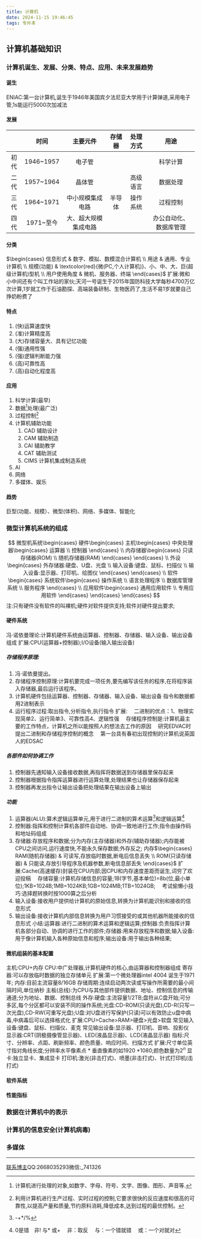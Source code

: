 ```yaml
---
title: 计算机
date: 2024-11-15 19:46:45
tags: 专升本
---
```

## 计算机基础知识
### 计算机诞生、发展、分类、特点、应用、未来发展趋势
#### 诞生
ENIAC:第一台计算机,诞生于1946年美国宾夕法尼亚大学用于计算弹道,采用电子管,1s能运行5000次加减法
#### 发展
|     |    时间     |    主要元件    | 存储器 | 处理方式 |     用途      |
|:---:|:---------:|:----------:|:---:|:----:|:-----------:|
| 初代  | 1946~1957 |    电子管     |     |      |    科学计算     |
| 二代  | 1957~1964 |    晶体管     |     | 高级语言 |    数据处理     |
| 三代  | 1964~1971 |  中小规模集成电路  | 半导体 | 操作系统 |    过程控制     |
| 四代  | 1971~至今  | 大、超大规模集成电路 |     |      | 办公自动化、数据库管理 |

#### 分类
$\begin{cases} 信息形式 & 数字、模拟、数模混合计算机 \\ 用途 & 通用、专业计算机 \\ 规模(功能) & \textcolor{red}{微(PC,个人计算机)}、小、中、大、巨(超级计算机)型机 \\ 用户使用角度 & 微机、服务器、终端 \end{cases}$
扩展:微和小中间还有个叫工作站的家伙;天河一号诞生于2015年国防科技大学每秒4700万亿次计算,1岁就工作于石油勘探、高端装备研制、生物医药了,生活不易1岁就要自己挣奶粉费了
#### 特点
1. (快)运算速度快
2. (准)计算精度高
3. (大)存储容量大、具有记忆功能
4. (强)通用性强
5. (强)逻辑判断能力强
6. (高)可靠性高
7. (高)自动化程度高
#### 应用
1. 科学计算(最早)
2. 数据[^1]处理(最广泛)
3. 过程控制[^2]
4. 计算机辅助功能
   1. CAD 辅助设计
   3. CAM 辅助制造
   2. CAI 辅助教学
   4. CAT 辅助测试
   5. CIMS 计算机集成制造系统
5. AI 
6. 网络
7. 多媒体、娱乐
[^1]:计算机进行处理的对象,如数字、字母、符号、文字、图像、图形、声音等.
[^2]:利用计算机进行生产过程、实时过程的控制,它要求很快的反应速度和很高的可靠性,以提高产量和质量,节约原料消耗,降低成本,达到过程的最优控制。
#### 趋势
巨型(功能、规模）、微型(体积)、网络、多媒体、智能化
### 微型计算机系统的组成
$$
微型机系统\begin{cases}
   硬件\begin{cases}
      主机\begin{cases}
         中央处理器\begin{cases}
            运算器
            \\
            控制器
         \end{cases}
         \\
         内存储器\begin{cases}
            只读存储器(ROM)
            \\
            随机存储器(RAM)
         \end{cases}
      \end{cases}
      \\ 
      外设\begin{cases}
         外存储器:硬盘、U盘、光盘
         \\
         输入设备:键盘、鼠标、扫描仪
         \\
         输入设备:显示器、打印机、绘图仪
      \end{cases}
   \end{cases}
   \\ 
   软件\begin{cases}
      系统软件\begin{cases}
         操作系统
         \\
         语言处理程序
         \\
         数据库管理系统
         \\
         服务程序
      \end{cases}
      \\
      应用软件\begin{cases}
         通用应用软件
         \\
         专用应用软件
      \end{cases}
   \end{cases}
\end{cases}
$$
注:只有硬件没有软件的叫裸机;硬件对软件提供支持;软件对硬件提出要求;
#### 硬件系统
冯$\cdot$诺依曼理论:计算机硬件系统由运算器、控制器、存储器、输入设备、输出设备组成
扩展:CPU(运算器+控制器);I/O设备(输入输出设备)
##### 存储程序原理:
1. 冯$\cdot$诺依曼提出。
2. 存储程序控制原理:计算机要完成一项任务,要先编写该任务的程序,在将程序装入存储器,最后运行该程序。
3. 计算机硬件包括运算器、控制器、存储器、输入设备、输出设备
指令和数据都用2进制表示
4. 运行程序过程:取出指令,分析指令,执行指令
扩展:
&emsp;二进制的优点：1、物理实现简单2、运行简单3、可靠性高4、逻辑性强
&emsp;存储程序控制是:计算机最主要的工作特点，计算机之所以能按照人的想法去工作的原因
&emsp;研究EDVAC时提出二进制和存储程序控制的概念
&emsp;第一台具有春初出现控制的计算机说英国人的EDSAC

##### 各部件如何协调工作
1. 控制器先通知输入设备接收数据,再指挥将数据送到存储器里保存起来
2. 控制器根据指令指挥运算器进行运算处理,处理结果也让存储器保存起来
3. 控制器再发出指令让输出设备把处理结果在输出设备上输出
##### 功能
1. 运算器(ALU):算术逻辑运算单元,用于进行二进制的算术运算[^3]和逻辑运算[^4]
2. 控制器:指挥和控制计算机各部件自动地、协调一致地进行工作;指令由操作码和地址码组成
3. 存储器:存放程序和数据;分为内存(主存储器)和外存(辅助存储器);内存能被CPU之间访问,运行速度快,不能永久保存数据;外存反之;
内存$\begin{cases} RAM(随机存储器) & 可读写,存放临时数据,断电后信息丢失 \\ ROM(只读存储器) & 只能读,存放引导程序及机器参数,断电信息部丢失 \end{cases}$
扩展:Cache(高速缓存)封装在CPU内部;因CPU和内存速度差距而诞生,词穷了欢迎投稿
&emsp;存储容量:计算机存储信息的容量;1B(字节,基本单位)=8b(位,最小单位);1KB=1024B;1MB=1024KB;1GB=1024MB;1TB=1024GB;
&emsp;考试偷懒小技巧:选择题转换时按1000算之后分析
4. 输入设备:接收用户提供给计算机的原始信息,转换为计算机能识别和接收的信息形式
5. 输出设备:接收计算机内部信息转换为用户习惯接受的或其他机器所能接收的信息形式
小结:运算器:进行二进制的算术运算和逻辑运算;控制器:负责指挥计算机各部分自动、协调的进行工作的部件;存储器:用来存放程序和数据;输入设备:用于像计算机输入各种原始信息和程序;输出设备:用于输出各种结果;
[^3]:-+*/%
[^4]:0是错&emsp;非! 与* 或+ &emsp;非：取反 &emsp;与：一个错就错 &emsp;或：一个对就对
#### 微机组装的基本配置
主机:CPU+内存
CPU:中广处理器,计算机硬件的核心,由运算器和控制器组成
寄存器:可以存放临时数据的独立存储单元
扩展:第一个微处理器intel 4004 诞生于1971年;
内存:目前主流容量8/16GB
存储周期:连续启动两次读或写操作所需要的最小间隔时间,单位纳秒
主板(总线):为CPU与其他部件提供数据、地址、控制信息的传输通道;分为地址、数据、控制总线
外存:硬盘:主流容量1/2TB;盘符从C盘开始;可分多区,每个分区都可以安装不同的操作系统;光盘:CD-ROM(只读光盘),CD-R(只写一次光盘),CD-RW(可重写光盘);U盘:对U盘进行写保护(只读)可以有效防止u盘中病毒,中病毒后可以选择格式化
扩展:CPU>Cache>RAM>硬盘>光盘>软盘
常见输入设备:键盘、鼠标、扫描仪、麦克
常见输出设备:显示器、打印机、音响、投影仪
显示器:CRT(阴极摄像管显示器)、LED(液晶显示器)、LCD(液晶显示器)
指标:尺寸、分辨率、点距、刷新频率、颜色质量、响应时间、扫描方式
扩展:尺寸单位英寸指对角线长度;分辨率水平像素点 * 垂直像素的如1920 *1080;颜色数量为$2^n$
显卡:独立显卡、集成显卡
打印机:激光(非击打式)、喷墨(非击打式)、针式打印机(击打式)
#### 软件系统
#### 性能指标
### 数据在计算机中的表示
### 计算机的信息安全(计算机病毒)
### 多媒体

---
[联系博主](mailto:2668035293@qq.com)QQ:2668035293微信:_741326